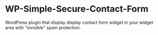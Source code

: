 # WP-Simple-Secure-Contact-Form
WordPress plugin that display display contact form widget in your widget area with "invisible" spam protection.

